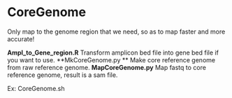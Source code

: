 # CoreGenome
Only map to the genome region that we need, so as to map faster and more accurate!

**Ampl\_to\_Gene\_region.R** Transform amplicon bed file into gene bed file if you want to use.
**MkCoreGenome.py ** Make core reference genome from raw reference genome.
**MapCoreGenome.py** Map fastq to core reference genome, result is a sam file.

Ex: CoreGenome.sh 


